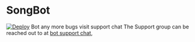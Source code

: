 # SongBot

[![Deploy](https://www.herokucdn.com/deploy/button.svg)](https://heroku.com/deploy?template=https://github.com/alinebot/songs)
Bot any more bugs visit support chat 
The Support group can be reached out to at [bot support chat](https://t.me/moviezbarn),
